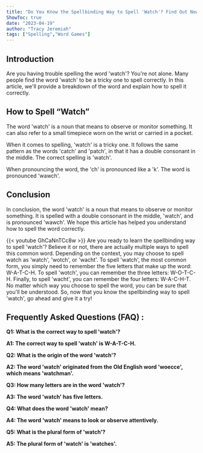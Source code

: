 ```yaml
---
title: "Do You Know the Spellbinding Way to Spell 'Watch'? Find Out Now!"
ShowToc: true 
date: "2023-04-19"
author: "Tracy Jeremiah" 
tags: ["Spelling","Word Games"]
---
```

## Introduction

Are you having trouble spelling the word 'watch'? You're not alone. Many people find the word 'watch' to be a tricky one to spell correctly. In this article, we'll provide a breakdown of the word and explain how to spell it correctly.

## How to Spell “Watch”

The word 'watch' is a noun that means to observe or monitor something. It can also refer to a small timepiece worn on the wrist or carried in a pocket.

When it comes to spelling, 'watch' is a tricky one. It follows the same pattern as the words 'catch' and 'patch', in that it has a double consonant in the middle. The correct spelling is 'watch'.

When pronouncing the word, the 'ch' is pronounced like a 'k'. The word is pronounced 'wawch'.

## Conclusion

In conclusion, the word 'watch' is a noun that means to observe or monitor something. It is spelled with a double consonant in the middle, 'watch', and is pronounced 'wawch'. We hope this article has helped you understand how to spell the word correctly.

{{< youtube GhCaNnTCc8w >}} 
Are you ready to learn the spellbinding way to spell 'watch'? Believe it or not, there are actually multiple ways to spell this common word. Depending on the context, you may choose to spell watch as 'watch', 'wotch', or 'wacht'. To spell 'watch', the most common form, you simply need to remember the five letters that make up the word: W-A-T-C-H. To spell 'wotch', you can remember the three letters: W-O-T-C-H. Finally, to spell 'wacht', you can remember the four letters: W-A-C-H-T. No matter which way you choose to spell the word, you can be sure that you'll be understood. So, now that you know the spellbinding way to spell 'watch', go ahead and give it a try!

## Frequently Asked Questions (FAQ) :
**Q1: What is the correct way to spell 'watch'?**

**A1: The correct way to spell 'watch' is W-A-T-C-H.**

**Q2: What is the origin of the word 'watch'?**

**A2: The word 'watch' originated from the Old English word 'woecce', which means 'watchman'.**

**Q3: How many letters are in the word 'watch'?**

**A3: The word 'watch' has five letters.**

**Q4: What does the word 'watch' mean?**

**A4: The word 'watch' means to look or observe attentively.**

**Q5: What is the plural form of 'watch'?**

**A5: The plural form of 'watch' is 'watches'.**





